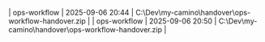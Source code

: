 | ops-workflow | 2025-09-06 20:44 | C:\Dev\my-camino\handover\ops-workflow-handover.zip |
| ops-workflow | 2025-09-06 20:50 | C:\Dev\my-camino\handover\ops-workflow-handover.zip |
